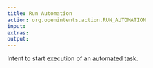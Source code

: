 ```yaml
---
title: Run Automation
action: org.openintents.action.RUN_AUTOMATION
input: 
extras:
output:
---
```


Intent to start execution of an automated task.
